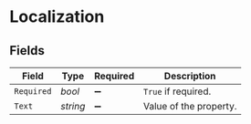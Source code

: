 # Localization


## Fields

| Field                  | Type                   | Required               | Description            |
| ---------------------- | ---------------------- | ---------------------- | ---------------------- |
| `Required`             | *bool*                 | :heavy_minus_sign:     | `True` if required.    |
| `Text`                 | *string*               | :heavy_minus_sign:     | Value of the property. |